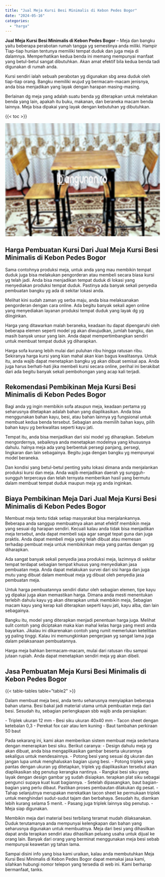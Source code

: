 ```yaml
---
title: "Jual Meja Kursi Besi Minimalis di Kebon Pedes Bogor"
date: "2024-05-16"
categories: 
  - "harga"
---
```


**Jual Meja Kursi Besi Minimalis di Kebon Pedes Bogor** – Meja dan bangku yaitu beberapa perabotan rumah tangga yg semestinya anda miliki. Hampir Tiap-tiap hunian tentunya memiliki tempat duduk dan juga meja di dalamnya. Memperhatikan kedua benda ini memang mempunyai manfaat yang betul-betul sangat dibutuhkan. Akan amat efektif bila kedua benda tadi digunakan di rumah anda.

Kursi sendiri ialah sebuah perabotan yg digunakan sbg area duduk oleh tiap-tiap orang. Bangku memiliki wujud yg bermacam-macam jenisnya, anda bisa menjadikan yang layak dengan harapan masing-masing.

Berlainan dg meja yang adalah suatu benda yg diterapkan untuk meletakan benda yang lain, apakah itu buku, makanan, dan beraneka macam benda lainnya. Meja bisa dipakai yang layak dengan kebutuhan yg dibutuhkan.

{{< toc >}}

![Jual Meja Kursi Besi Minimalis di Kebon Pedes Bogor](/images/jual-meja-besi-murah08.png)

## Harga Pembuatan Kursi Dari Jual Meja Kursi Besi Minimalis di Kebon Pedes Bogor

Sama contohnya produksi meja, untuk anda yang mau membikin tempat duduk juga bisa melakukan pengorderan atau membeli secara biasa kursi yg telah jadi. Anda bisa menjadikan tempat duduk di lokasi yang menyediakan produksi tempat duduk. Pastinya ada banyak sekali penyedia pembuatan bangku yg ada di sekitar lokasi anda.

Melihat kini sudah zaman yg serba maju, anda bisa melaksanakan pengorderan dengan cara online. Ada begitu banyak sekali agen online yang menyediakan layanan produksi tempat duduk yang layak dg yg diinginkan.

Harga yang ditawarkan malah beraneka, keadaan itu dapat dipengaruhi oleh beberapa elemen seperti model yg akan diwujudkan, jumlah bangku, dan masih banyak unsur yang lain. Anda dapat mempertimbangkan sendiri untuk membuat tempat duduk yg diharapkan.

Harga sofa kurang lebih mulai dari puluhan ribu hingga ratusan ribu. Sekiranya harga kursi yang kian mahal akan kian bagus kwalitasnya. Untuk itu, anda wajib dapat menetapkan bangku yg akan dibuat semisal apa. Anda juga harus berhati-hati jika membeli kursi secara online, perihal ini berakibat dari ada begitu banyak sekali pembohongan yang acap kali terjadi.

## Rekomendasi Pembikinan Meja Kursi Besi Minimalis di Kebon Pedes Bogor

Bagi anda yg ingin membikin sofa ataupun meja, keadaan pertama yg seharusnya ditetapkan adalah bahan yang diaplikasikan. Anda bisa menggunakan bahan kayu, besi, atau bahan lainnya yg fungsional untuk membuat kedua benda tersebut. Sebagian anda memilih bahan kayu, pilih bahan kayu yg berkwalitas seperti kayu jati.

Tempat itu, anda bisa menjadikan dari sisi model yg diharapkan. Sebelum mengordernya, sebaiknya anda menetapkan modelnya yang khususnya dahulu. halnya meja ada yang berbentuk persegi panjang, persegi, lingkaran dan lain sebagainya. Begitu juga dengan bangku yg mempunyai model beraneka.

Dan kondisi yang betul-betul penting yaitu lokasi dimana anda menjalankan produksi kursi dan meja. Anda wajib menjadikan daerah yg sungguh-sungguh terpercaya dan telah ternyata memberikan hasil yang bermutu dalam membuat tempat duduk maupun meja yg anda inginkan.

## Biaya Pembikinan Meja Dari Jual Meja Kursi Besi Minimalis di Kebon Pedes Bogor

Membuat meja tentu tidak setiap masyarakat bisa menjalankannya. Beberapa anda sanggup membuatnya akan amat efektif membikin meja yang sesuai dg harapan sendiri. Kecuali kalau anda tidak bisa menjadikan meja tersebut, anda dapat membeli saja agar sangat tepat guna dan juga praktis. Anda dapat membeli meja yang telah dibuat atau memesan terhadap pembuat meja untuk membikinkan meja yang pantas dengan yg diharapkan.

Ada sangat banyak sekali penyedia jasa produksi meja, lazimnya di sekitar tempat terdapat sebagian tempat khusus yang menyediakan jasa pembuatan meja. Anda dapat melakukan survei dari sisi harga dan juga mutu yang dibuat dalam membuat meja yg dibuat oleh penyedia jasa pembuatan meja.

Untuk harga pembuatannya sendiri diatur oleh sebagian elemen, tipe kayu yg dipakai juga akan memastikan harga. Dimana anda mesti menentukan terlebih dahulu kayu yg akan diterapkan untuk membikin meja, Sebagian macam kayu yang kerap kali diterapkan seperti kayu jati, kayu alba, dan lain sebagainya.

Bangku itu, model yang diterapkan menjadi penentuan harga juga. Melihat sulit contoh yang diciptakan maka kian mahal kelas harga yang mesti anda bayarkan. Jikalau ini dikarenakan contoh yang rumit memerlukan ketelitian yg paling tinggi. Kalau ini memungkinkan pengerjaan yg sangat lama juga dalam pelaksanaan pembuatannya.

Harga meja bahkan bermacam-macam, mulai dari ratusan ribu sampai jutaan rupiah. Anda dapat menetapkan sendiri meja yg akan dibeli.

## Jasa Pembuatan Meja Kursi Besi Minimalis di Kebon Pedes Bogor

{{< table-tables table="table2" >}}

Dalam membuat meja besi, anda tentu seharusnya menyiapkan beberapa bahan utama. Besi bakal jadi material utama untuk pembuatan meja dari besi. Sesudah itu, sebagian perlengkapan sbb wajib anda persiapkan:

\- Triplek ukuran 12 mm - Besi siku ukuran 40x40 mm - Tacon sheet dengan ketebalan 0,3 - Perekat fox cair atau lem kuning - Baut tambahan perkiraan 50 baut

Pada sekarang ini, kami akan memberikan sistem membuat meja sederhana dengan menerapkan besi siku. Berikut caranya: - Design dahulu meja yg akan dibuat, anda bisa mengaplikasikan gambar beserta ukurannya sekaligus untuk mendesainnya. - Potong besi yang sesuai dg ukuran dan jangan lupa untuk menghaluskan bagian ujung besi. - Potong triplek yang pantas dengan ukuran yg ditetapkan, triplek yg diaplikasikan tersebut akan diaplikasikan sbg penutup kerangka nantinya. - Rangkai besi siku yang layak dengan design gambar yg sudah disiapkan. terapkan plat siku sebagai pengunci supaya kuat kuat bagiannya. - Setelah dipasangkan, baut bagian-bagian yang perlu dibaut. Pastikan proses pembautan dilakukan dg pesat. - Tahap selanjutnya merupakan merekatkan tacon sheet ke permukaan triplek untuk menghindari sudut-sudut tajam dan berbahaya. Sesudah itu, diamkan lebih kurang selama 5 menit. - Pasang juga triplek lainnya sbg penutup. - Meja siap digunakan.

Membikin meja dari material besi terbilang teramat mudah dilaksanakan. Duduk terutamanya anda mempunyai kelengkapan dan bahan yang seharusnya digunakan untuk membuatnya. Meja dari besi yang dihasilkan dapat anda terapkan sendiri atau dihasilkan peluang usaha untuk dijual ke orang lain. Banyak dari orang yang berminat menggunakan meja besi sebab mempunyai keawetan yg tahan lama.

Sampai disini info yang bisa kami uraikan, kalau anda membutuhkan Meja Kursi Besi Minimalis di Kebon Pedes Bogor dapat memakai jasa kami, silahkan hubungi nomor telepon yang tersedia di web ini. Kami berharap bermanfaat, tanks.
